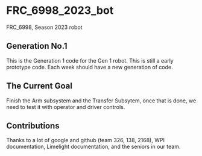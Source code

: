 # FRC_6998_2023_bot
 FRC_6998, Season 2023 robot

## Generation No.1
This is the Generation 1 code for the Gen 1 robot. This is still a early prototype code. Each week should have a new generation of code.

## The Current Goal
Finish the Arm subsystem and the Transfer Subsytem, once that is done, we need to test it with operator and driver controls.

## Contributions
Thanks to a lot of google and github (team 326, 138, 2168), WPI documentation, Limelight documentation, and the seniors in our team.

  